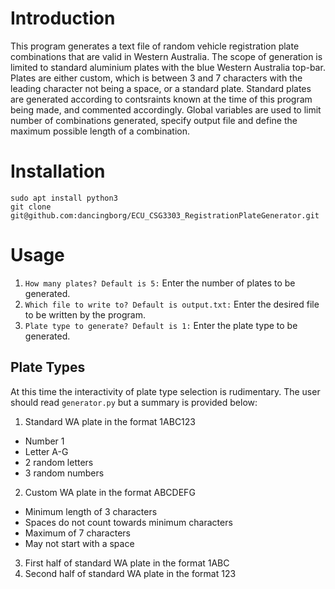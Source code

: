 # Introduction
This program generates a text file of random vehicle registration plate combinations that are valid in Western Australia. The scope of generation is limited to standard aluminium plates with the blue Western Australia top-bar. Plates are either custom, which is between 3 and 7 characters with the leading character not being a space, or a standard plate. Standard plates are generated according to contsraints known at the time of this program being made, and commented accordingly. Global variables are used to limit number of combinations generated, specify output file and define the maximum possible length of a combination.

# Installation
```
sudo apt install python3
git clone git@github.com:dancingborg/ECU_CSG3303_RegistrationPlateGenerator.git
```

# Usage
1. `How many plates? Default is 5:` Enter the number of plates to be generated.
2. `Which file to write to? Default is output.txt:` Enter the desired file to be written by the program.
3. `Plate type to generate? Default is 1:` Enter the plate type to be generated.

## Plate Types
At this time the interactivity of plate type selection is rudimentary. The user should read `generator.py` but a summary is provided below:
1. Standard WA plate in the format 1ABC123
  - Number 1
  - Letter A-G
  - 2 random letters
  - 3 random numbers
2. Custom WA plate in the format ABCDEFG
  - Minimum length of 3 characters
  - Spaces do not count towards minimum characters
  - Maximum of 7 characters
  - May not start with a space
3. First half of standard WA plate in the format 1ABC
4. Second half of standard WA plate in the format 123
